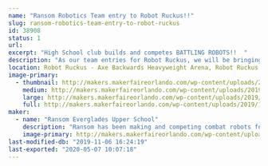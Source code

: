 ```yaml
---
name: "Ransom Robotics Team entry to Robot Ruckus!!"
slug: ransom-robotics-team-entry-to-robot-ruckus
id: 38908
status: 1
url: 
excerpt: "High School club builds and competes BATTLING ROBOTS!!  "
description: "As our team entries for Robot Ruckus, we will be bringing 2 of the 15lb \"DogeWeight\" robots (Saitama and Lecter) as well as 2 of the 3lb \"BeetleWeight\" robots (French Revolution and Angry Calf).  Lecter came in 2nd last Spring at the Miami-Dade Youth Fair, as well as taking second place at BattleBeach Lite in Daytona the prior September.  French Revolution came in First Place at the Youth Fair, and lastly  Angry Calf was the victor at \"RoboSLAM\" last February (also in Miami-Dade).  These are some pretty serious little machines, designed, constructed, maintained and operated by High School Students.  Come see us fight, break, rebuild and fight again.  Adapt, Improvise, Overcome!!"
location: Robot Ruckus - Axe Backwards Heavyweight Arena, Robot Ruckus - Small Arena
image-primary:
  - thumbnail: http://makers.makerfaireorlando.com/wp-content/uploads/2019/10/Battle-Photo-3-Lecter-Appa-150x150.png
    medium: http://makers.makerfaireorlando.com/wp-content/uploads/2019/10/Battle-Photo-3-Lecter-Appa-292x300.png
    large: http://makers.makerfaireorlando.com/wp-content/uploads/2019/10/Battle-Photo-3-Lecter-Appa.png
    full: http://makers.makerfaireorlando.com/wp-content/uploads/2019/10/Battle-Photo-3-Lecter-Appa.png
maker:
  - name: "Ransom Everglades Upper School"
    description: "Ransom has been making and competing combat robots for at least a dozen years.  We have in-house CAD, Milling, 3dprint, Metal Hardening and more.  We have also explored Arduino, operate a FarmBot, and of course have VEX EDR teams at the upper school and VEXIQ at our middle school.  "
    image-primary: http://makers.makerfaireorlando.com/wp-content/uploads/2019/10/RE-logo.png
last-modified-db: "2019-11-06 16:24:19"
last-exported: "2020-05-07 10:07:18"
---
```

